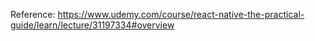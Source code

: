 Reference: https://www.udemy.com/course/react-native-the-practical-guide/learn/lecture/31197334#overview
